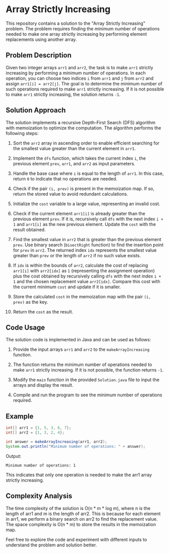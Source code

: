 # Array Strictly Increasing

This repository contains a solution to the "Array Strictly Increasing" problem. The problem requires finding the minimum number of operations needed to make one array strictly increasing by performing element replacements using another array.

## Problem Description

Given two integer arrays `arr1` and `arr2`, the task is to make `arr1` strictly increasing by performing a minimum number of operations. In each operation, you can choose two indices `i` from `arr1` and `j` from `arr2` and assign `arr1[i] = arr2[j]`. The goal is to determine the minimum number of such operations required to make `arr1` strictly increasing. If it is not possible to make `arr1` strictly increasing, the solution returns `-1`.

## Solution Approach

The solution implements a recursive Depth-First Search (DFS) algorithm with memoization to optimize the computation. The algorithm performs the following steps:

1. Sort the `arr2` array in ascending order to enable efficient searching for the smallest value greater than the current element in `arr1`.

2. Implement the `dfs` function, which takes the current index `i`, the previous element `prev`, `arr1`, and `arr2` as input parameters.

3. Handle the base case where `i` is equal to the length of `arr1`. In this case, return `0` to indicate that no operations are needed.

4. Check if the pair `(i, prev)` is present in the memoization map. If so, return the stored value to avoid redundant calculations.

5. Initialize the `cost` variable to a large value, representing an invalid cost.

6. Check if the current element `arr1[i]` is already greater than the previous element `prev`. If it is, recursively call `dfs` with the next index `i + 1` and `arr1[i]` as the new previous element. Update the `cost` with the result obtained.

7. Find the smallest value in `arr2` that is greater than the previous element `prev`. Use binary search (`bisectRight` function) to find the insertion point for `prev` in `arr2`. The returned index `idx` represents the smallest value greater than `prev` or the length of `arr2` if no such value exists.

8. If `idx` is within the bounds of `arr2`, calculate the cost of replacing `arr1[i]` with `arr2[idx]` as `1` (representing the assignment operation) plus the cost obtained by recursively calling `dfs` with the next index `i + 1` and the chosen replacement value `arr2[idx]`. Compare this cost with the current minimum `cost` and update if it is smaller.

9. Store the calculated `cost` in the memoization map with the pair `(i, prev)` as the key.

10. Return the `cost` as the result.

## Code Usage

The solution code is implemented in Java and can be used as follows:

1. Provide the input arrays `arr1` and `arr2` to the `makeArrayIncreasing` function.

2. The function returns the minimum number of operations needed to make `arr1` strictly increasing. If it is not possible, the function returns `-1`.

3. Modify the `main` function in the provided `Solution.java` file to input the arrays and display the result.

4. Compile and run the program to see the minimum number of operations required.

## Example

```java
int[] arr1 = {1, 5, 3, 6, 7};
int[] arr2 = {1, 3, 2, 4};

int answer = makeArrayIncreasing(arr1, arr2);
System.out.println("Minimum number of operations: " + answer);
```


Output:
```
Minimum number of operations: 1
```

This indicates that only one operation is needed to make the arr1 array strictly increasing.

## Complexity Analysis
The time complexity of the solution is O(n * m * log m), where n is the length of arr1 and m is the length of arr2. This is because for each element in arr1, we perform a binary search on arr2 to find the replacement value. The space complexity is O(n * m) to store the results in the memoization map.

Feel free to explore the code and experiment with different inputs to understand the problem and solution better.
